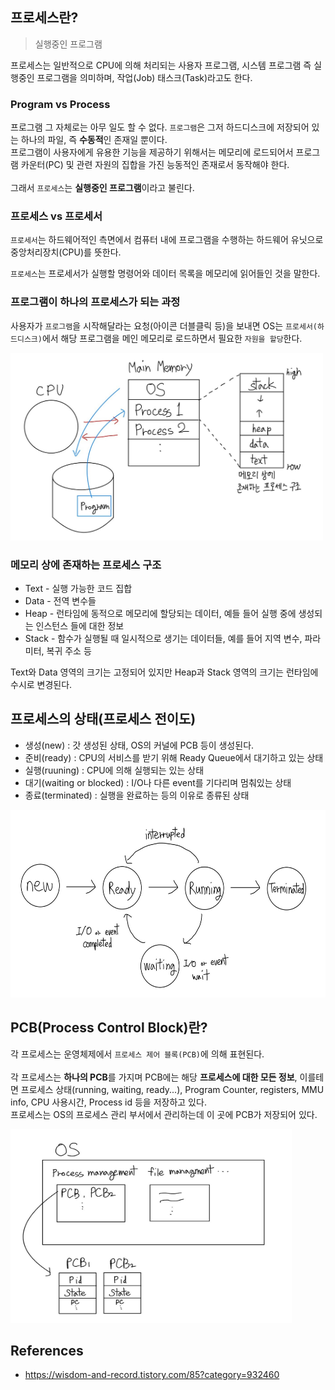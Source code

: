## 프로세스란?
> 실행중인 프로그램

프로세스는 일반적으로 CPU에 의해 처리되는 사용자 프로그램, 시스템 프로그램 즉 실행중인 프로그램을 의미하며, 작업(Job) 태스크(Task)라고도 한다.

### Program vs Process
프로그램 그 자체로는 아무 일도 할 수 없다. `프로그램`은 그저 하드디스크에 저장되어 있는 하나의 파일, 즉 **수동적**인 존재일 뿐이다.<br>
프로그램이 사용자에게 유용한 기능을 제공하기 위해서는 메모리에 로드되어서 프로그램 카운터(PC) 및 관련 자원의 집합을 가진 능동적인 존재로서 동작해야 한다.
<br><br>
그래서 `프로세스`는 **실행중인 프로그램**이라고 불린다.

### 프로세스 vs 프로세서
`프로세서`는 하드웨어적인 측면에서 컴퓨터 내에 프로그램을 수행하는 하드웨어 유닛으로 중앙처리장치(CPU)를 뜻한다.

`프로세스`는 프로세서가 실행할 명령어와 데이터 목록을 메모리에 읽어들인 것을 말한다.

### 프로그램이 하나의 프로세스가 되는 과정
사용자가 `프로그램`을 시작해달라는 요청(아이콘 더블클릭 등)을 보내면 OS는 `프로세서(하드디스크)`에서 해당 프로그램을 메인 메모리로 로드하면서 필요한 `자원을 할당`한다.

<img src="https://github.com/yuwltn/yuwltn/blob/main/process.jpg" width = "500" height="300">

### 메모리 상에 존재하는 프로세스 구조
* Text - 실행 가능한 코드 집합
* Data - 전역 변수들
* Heap - 런타임에 동적으로 메모리에 할당되는 데이터, 예들 들어 실행 중에 생성되는 인스턴스 들에 대한 정보
* Stack - 함수가 실행될 때 일시적으로 생기는 데이터들, 예를 들어 지역 변수, 파라미터, 복귀 주소 등

Text와 Data 영역의 크기는 고정되어 있지만 Heap과 Stack 영역의 크기는 런타임에 수시로 변경된다.

## 프로세스의 상태(프로세스 전이도)
* 생성(new) : 갓 생성된 상태, OS의 커널에 PCB 등이 생성된다.
* 준비(ready) : CPU의 서비스를 받기 위해 Ready Queue에서 대기하고 있는 상태
* 실행(ruuning) : CPU에 의해 실행되는 있는 상태
* 대기(waiting or blocked) : I/O나 다른 event를 기다리며 멈춰있는 상태
* 종료(terminated) : 실행을 완료하는 등의 이유로 종류된 상태

<img src="https://github.com/yuwltn/yuwltn/blob/main/process2.jpg" width="600" height="300">

## PCB(Process Control Block)란?
각 프로세스는 운영체제에서 `프로세스 제어 블록(PCB)`에 의해 표현된다.
<br><br>
각 프로세스는 **하나의 PCB**를 가지며 PCB에는 해당 **프로세스에 대한 모든 정보**, 이를테면 프로세스 상태(running, waiting, ready...), Program Counter, registers, MMU info, CPU 사용시간, Process id 등을 저장하고 있다.
<br>
프로세스는 OS의 프로세스 관리 부서에서 관리하는데 이 곳에 PCB가 저장되어 있다.

<img src="https://github.com/yuwltn/yuwltn/blob/main/pcb.jpg" width="450" height="310" >

## References
* https://wisdom-and-record.tistory.com/85?category=932460
